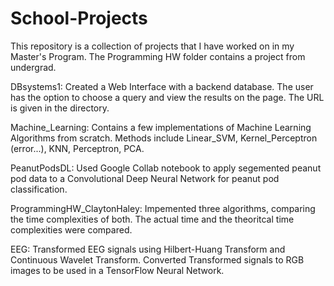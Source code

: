 # School-Projects
This repository is a collection of projects that I have worked on in my Master's Program. The Programming HW folder contains a project from undergrad.

DBsystems1: 
Created a Web Interface with a backend database. The user has the option to choose a query and view the results on the page. The URL is given in the directory.

Machine_Learning: 
Contains a few implementations of Machine Learning Algorithms from scratch. Methods include Linear_SVM, Kernel_Perceptron (error...), KNN, Perceptron, PCA.

PeanutPodsDL:
Used Google Collab notebook to apply segemented peanut pod data to a Convolutional Deep Neural Network for peanut pod classification.

ProgrammingHW_ClaytonHaley:
Impemented three algorithms, comparing the time complexities of both. The actual time and the theoritcal time complexities were compared.

EEG:
Transformed EEG signals using Hilbert-Huang Transform and Continuous Wavelet Transform. Converted Transformed signals to RGB images to be used in a TensorFlow Neural Network.
